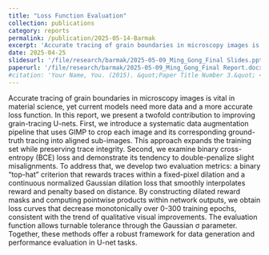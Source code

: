```yaml
---
title: "Loss Function Evaluation"
collection: publications
category: reports
permalink: /publication/2025-05-14-Barmak
excerpt: 'Accurate tracing of grain boundaries in microscopy images is vital in material science, yet current models need more data and a more accurate loss function. In this report, we present a twofold contribution to improving grain-tracing U-nets.'
date: 2025-04-25
slidesurl: '/file/research/barmak/2025-05-09_Ming_Gong_Final Slides.pptx'
paperurl: '/file/research/barmak/2025-05-09_Ming_Gong_Final Report.docx'
#citation: 'Your Name, You. (2015). &quot;Paper Title Number 3.&quot; <i>Journal 1</i>. 1(3).'
---
```


Accurate tracing of grain boundaries in microscopy images is vital in material science, yet current models need more data and a more accurate loss function. In this report, we present a twofold contribution to improving grain-tracing U-nets. First, we introduce a systematic data augmentation pipeline that uses GIMP to crop each image and its corresponding ground-truth tracing into aligned sub-images. This approach expands the training set while preserving trace integrity. Second, we examine binary cross-entropy (BCE) loss and demonstrate its tendency to double-penalize slight misalignments. To address that, we develop two evaluation metrics: a binary “top-hat” criterion that rewards traces within a fixed-pixel dilation and a continuous normalized Gaussian dilation loss that smoothly interpolates reward and penalty based on distance. By constructing dilated reward masks and computing pointwise products within network outputs, we obtain loss curves that decrease monotonically over 0-300 training epochs, consistent with the trend of qualitative visual improvements. The evaluation function allows turnable tolerance through the Gaussian σ parameter. Together, these methods offer a robust framework for data generation and performance evaluation in U-net tasks. 
